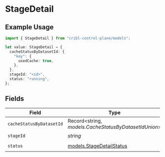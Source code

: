 # StageDetail

## Example Usage

```typescript
import { StageDetail } from "cribl-control-plane/models";

let value: StageDetail = {
  cacheStatusByDatasetId: {
    "key": {
      usedCache: true,
    },
  },
  stageId: "<id>",
  status: "running",
};
```

## Fields

| Field                                                      | Type                                                       | Required                                                   | Description                                                |
| ---------------------------------------------------------- | ---------------------------------------------------------- | ---------------------------------------------------------- | ---------------------------------------------------------- |
| `cacheStatusByDatasetId`                                   | Record<string, *models.CacheStatusByDatasetIdUnion*>       | :heavy_check_mark:                                         | N/A                                                        |
| `stageId`                                                  | *string*                                                   | :heavy_check_mark:                                         | N/A                                                        |
| `status`                                                   | [models.StageDetailStatus](../models/stagedetailstatus.md) | :heavy_check_mark:                                         | N/A                                                        |